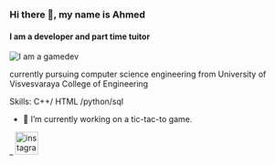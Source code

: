 ### Hi there 👋, my name is Ahmed 
#### I am a developer and part time tuitor
![I am a gamedev](https://www.kyivsoftsolutions.com/wp-content/uploads/2020/08/python-development-banner.png)

currently pursuing computer science engineering from University of Visvesvaraya College of Engineering

Skills: C++/ HTML /python/sql

- 🔭 I’m currently working on a tic-tac-to game.


_ [<img src='https://cdn.jsdelivr.net/npm/simple-icons@3.0.1/icons/instagram.svg' alt='instagram' height='40'>](https://www.instagram.com/syedahmed3791/)
